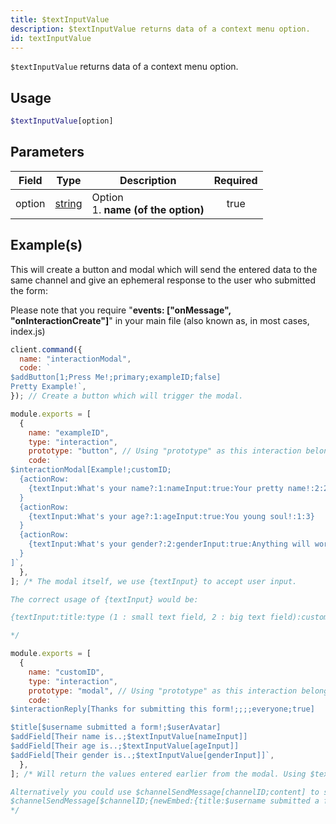 ```yaml
---
title: $textInputValue
description: $textInputValue returns data of a context menu option.
id: textInputValue
---
```


`$textInputValue` returns data of a context menu option.

## Usage

```php
$textInputValue[option]
```

## Parameters

| Field  | Type                                                                                              | Description                               | Required |
| ------ | ------------------------------------------------------------------------------------------------- | ----------------------------------------- | :------: |
| option | [string](https://developer.mozilla.org/en-US/docs/Web/JavaScript/Reference/Global_Objects/String) | Option <br /> 1. **name (of the option)** |   true   |

## Example(s)

This will create a button and modal which will send the entered data to the same channel and give an ephemeral response
to the user who submitted the form:

Please note that you require "**events: ["onMessage", "onInteractionCreate"]**" in your main file (also known as, in
most cases, index.js)

```js
client.command({
  name: "interactionModal",
  code: `
$addButton[1;Press Me!;primary;exampleID;false]
Pretty Example!`,
}); // Create a button which will trigger the modal.

module.exports = [
  {
    name: "exampleID",
    type: "interaction",
    prototype: "button", // Using "prototype" as this interaction belongs to a button.
    code: `
$interactionModal[Example!;customID;
  {actionRow:
    {textInput:What's your name?:1:nameInput:true:Your pretty name!:2:200}
  }
  {actionRow:
    {textInput:What's your age?:1:ageInput:true:You young soul!:1:3}
  }
  {actionRow:
    {textInput:What's your gender?:2:genderInput:true:Anything will work!:1:10}
  }
]`,
  },
]; /* The modal itself, we use {textInput} to accept user input.

The correct usage of {textInput} would be:

{textInput:title:type (1 : small text field, 2 : big text field):customID:required ( true, false ):placeholder:minVal:maxVal}

*/

module.exports = [
  {
    name: "customID",
    type: "interaction",
    prototype: "modal", // Using "prototype" as this interaction belongs to a modal.
    code: `
$interactionReply[Thanks for submitting this form!;;;;everyone;true]

$title[$username submitted a form!;$userAvatar]
$addField[Their name is..;$textInputValue[nameInput]]
$addField[Their age is..;$textInputValue[ageInput]]
$addField[Their gender is..;$textInputValue[genderInput]]`,
  },
]; /* Will return the values entered earlier from the modal. Using $textInputValue to retrieve those.

Alternatively you could use $channelSendMessage[channelID;content] to send the data to another channel.
$channelSendMessage[$channelID;{newEmbed:{title:$username submitted a form!:$userAvatar}{field:Their name is..:$textInputValue[nameInput]}{field:Their age is..:$textInputValue[ageInput]}{field:Their gender is..:$textInputValue[genderInput]}}]
*/
```

